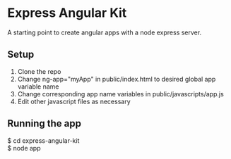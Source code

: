# Express Angular Kit

A starting point to create angular apps with a node express server.


## Setup

1. Clone the repo
2. Change ng-app="myApp" in public/index.html to desired global app variable name
3. Change corresponding app name variables in public/javascripts/app.js
4. Edit other javascript files as necessary

## Running the app

$ cd express-angular-kit  
$ node app  

